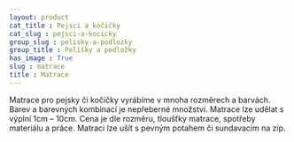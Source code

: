 ```yaml
---
layout: product
cat_title : Pejsci a kočičky
cat_slug : pejsci-a-kocicky
group_slug : pelisky-a-podlozky
group_title : Pelíšky a podložky
has_image : True
slug : matrace
title : Matrace
---
```


Matrace pro pejsky či kočičky vyrábíme v mnoha rozměrech a barvách. Barev a barevných kombinací je nepřeberné množství. Matrace lze udělat s výplní 1cm – 10cm. Cena je dle rozměru, tloušťky matrace, spotřeby materiálu a práce. Matraci lze ušít s pevným potahem či sundavacím na zip.

